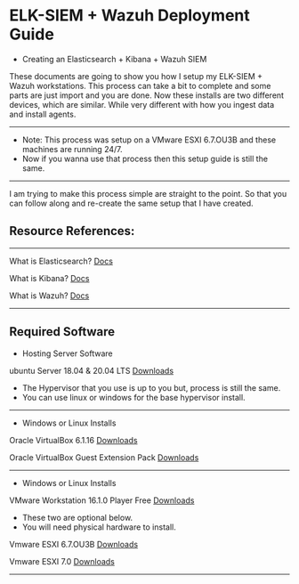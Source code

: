 # ELK-SIEM + Wazuh Deployment Guide

- Creating an Elasticsearch + Kibana + Wazuh SIEM 

These documents are going to show you how I setup my ELK-SIEM + Wazuh workstations. This process can take a bit to complete and some parts are just import and you are done. Now these installs are two different devices, which are similar. While very different with how you ingest data and install agents. 

-----------------------

- Note: This process was setup on a VMware ESXI 6.7.OU3B  and these machines are running 24/7. 
- Now if you wanna use that process then this setup guide is still the same.

-----------------------



I am trying to make this process simple are straight to the point. So that you can follow along and re-create the same setup that I have created.

## Resource References:

-----------------------

What is Elasticsearch? [Docs](https://www.elastic.co/guide/en/elasticsearch/reference/current/elasticsearch-intro.html)

What is Kibana? [Docs](https://www.elastic.co/guide/en/kibana/current/introduction.html)

What is Wazuh? [Docs](https://documentation.wazuh.com/4.0/virtual-machine/virtual-machine.html#virtual-machine)

-----------------------

## Required Software


- Hosting Server Software 

ubuntu Server 18.04 & 20.04 LTS [Downloads](https://ubuntu.com/download/server)

- The Hypervisor that you use is up to you but, process is still the same.
- You can use linux or windows for the base hypervisor install.


-----------------------
- Windows or Linux Installs

Oracle VirtualBox 6.1.16 [Downloads](https://www.virtualbox.org/wiki/Downloads)

Oracle VirtualBox Guest Extension Pack [Downloads](https://download.virtualbox.org/virtualbox/6.1.16/Oracle_VM_VirtualBox_Extension_Pack-6.1.16.vbox-extpack)

-----------------------
- Windows or Linux Installs

VMware Workstation 16.1.0 Player Free [Downloads](https://my.vmware.com/en/web/vmware/downloads/details?downloadGroup=PLAYER-1610&productId=1039&rPId=55792)

- These two are optional below.
- You will need physical hardware to install.

Vmware ESXI 6.7.OU3B [Downloads](https://my.vmware.com/en/web/vmware/downloads/details?downloadGroup=ESXI67U3B&productId=742&rPId=56014)

Vmware ESXI 7.0 [Downloads](https://my.vmware.com/web/vmware/evalcenter?p=free-esxi7)

-----------------------
